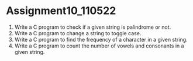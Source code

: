 # Assignment10_110522
1. Write a C program to check if a given string is palindrome or not.
2. Write a C program to change a string to toggle case.
3. Write a C program to find the frequency of a character in a given string.
4. Write a C program to count the number of vowels and consonants in a given string.

